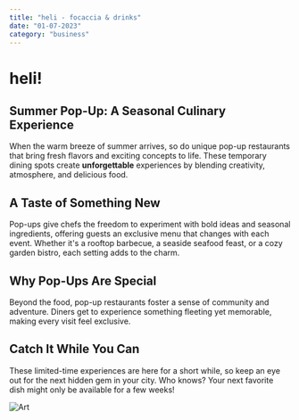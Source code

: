 ```yaml
---
title: "heli - focaccia & drinks"
date: "01-07-2023"
category: "business"
---
```


# heli!

## Summer Pop-Up: A Seasonal Culinary Experience

When the warm breeze of summer arrives, so do unique pop-up restaurants that bring fresh flavors and exciting concepts to life. These temporary dining spots create **unforgettable** experiences by blending creativity, atmosphere, and delicious food.

## A Taste of Something New

Pop-ups give chefs the freedom to experiment with bold ideas and seasonal ingredients, offering guests an exclusive menu that changes with each event. Whether it's a rooftop barbecue, a seaside seafood feast, or a cozy garden bistro, each setting adds to the charm.

## Why Pop-Ups Are Special

Beyond the food, pop-up restaurants foster a sense of community and adventure. Diners get to experience something fleeting yet memorable, making every visit feel exclusive.

## Catch It While You Can

These limited-time experiences are here for a short while, so keep an eye out for the next hidden gem in your city. Who knows? Your next favorite dish might only be available for a few weeks!

![Art](/focac.jpeg)
